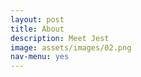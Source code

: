 ```yaml
---
layout: post
title: About
description: Meet Jest
image: assets/images/02.png
nav-menu: yes
---
```



